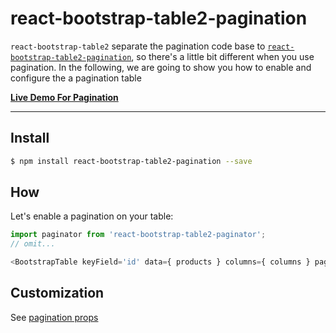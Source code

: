 # react-bootstrap-table2-pagination

`react-bootstrap-table2` separate the pagination code base to [`react-bootstrap-table2-pagination`](https://github.com/react-bootstrap-table/react-bootstrap-table2/tree/develop/packages/react-bootstrap-table2-paginator), so there's a little bit different when you use pagination. In the following, we are going to show you how to enable and configure the a pagination table

**[Live Demo For Pagination](https://react-bootstrap-table.github.io/react-bootstrap-table2/storybook/index.html?selectedKind=Pagination)**

-----

## Install

```sh
$ npm install react-bootstrap-table2-pagination --save
```

## How

Let's enable a pagination on your table:

```js
import paginator from 'react-bootstrap-table2-paginator';
// omit...

<BootstrapTable keyField='id' data={ products } columns={ columns } pagination={ paginator() } />
```

## Customization

See [pagination props](https://react-bootstrap-table.github.io/react-bootstrap-table2/docs/pagination-props.html)